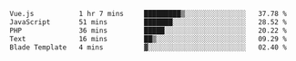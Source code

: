 <!--START_SECTION:waka-->

```txt
Vue.js           1 hr 7 mins     █████████▒░░░░░░░░░░░░░░░   37.78 %
JavaScript       51 mins         ███████░░░░░░░░░░░░░░░░░░   28.52 %
PHP              36 mins         █████░░░░░░░░░░░░░░░░░░░░   20.22 %
Text             16 mins         ██▒░░░░░░░░░░░░░░░░░░░░░░   09.29 %
Blade Template   4 mins          ▓░░░░░░░░░░░░░░░░░░░░░░░░   02.40 %
```

<!--END_SECTION:waka-->
